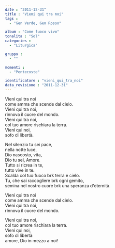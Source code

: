 ```yaml
---
date : "2011-12-31"
title : "Vieni qui tra noi"
tags : 
  - "Gen Verde, Gen Rosso"

album : "Come fuoco vivo"
tonalita : "Sol"
categories : 
  - "Liturgica"

gruppo : 
  - ""

momenti : 
  - "Pentecoste"

identificatore : "vieni_qui_tra_noi"
data_revisione : "2011-12-31"
---
```

  
  
Vieni qui tra noi  
come amma che scende dal cielo.  
Vieni qui tra noi,  
rinnova il cuore del mondo.  
Vieni qui tra noi,  
col tuo amore rischiara la terra.  
Vieni qui noi,  
sofo di libertà.   
  
  
Nel silenzio tu sei pace,  
nella notte luce,  
Dio nascosto, vita,  
Dio tu sei, Amore.  
Tutto si ricrea in te,  
tutto vive in te.  
Scalda col tuo fuoco brk terra e cielo.  
Tu, che sai raccogliere brk ogni gemito,   
semina nel nostro cuore brk una speranza d'eternità.  
  
  
  
Vieni qui tra noi  
come amma che scende dal cielo.  
Vieni qui tra noi,  
rinnova il cuore del mondo.  
  
  
Vieni qui tra noi,  
col tuo amore rischiara la terra.  
Vieni qui noi,  
sofo di libertà  
amore, Dio in mezzo a noi!  
  
  
  
